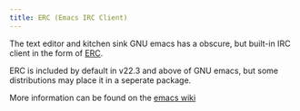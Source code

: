 ```yaml
---
title: ERC (Emacs IRC Client)
---
```


The text editor and kitchen sink GNU emacs has a obscure, but built-in IRC client in the form of [ERC](http://www.gnu.org/software/emacs/manual/html_mono/erc.html).

ERC is included by default in v22.3 and above of GNU emacs, but some distributions may place it in a seperate package.

More information can be found on the [emacs wiki](http://www.emacswiki.org/cgi-bin/wiki/ERC)

